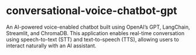# conversational-voice-chatbot-gpt
An AI-powered voice-enabled chatbot built using OpenAI’s GPT, LangChain, Streamlit, and ChromaDB. This application enables real-time conversation using speech-to-text (STT) and text-to-speech (TTS), allowing users to interact naturally with an AI assistant.
